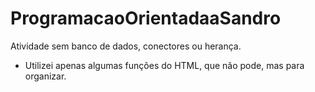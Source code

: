 # ProgramacaoOrientadaaSandro
Atividade sem banco de dados, conectores ou herança.
  - Utilizei apenas algumas funções do HTML, que não pode, mas para organizar.
